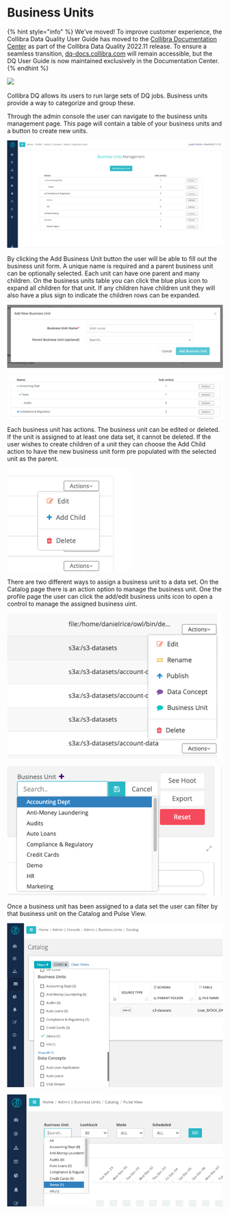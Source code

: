 # Business Units

{% hint style="info" %}
We've moved! To improve customer experience, the Collibra Data Quality User Guide has moved to the [Collibra Documentation Center](https://productresources.collibra.com/docs/collibra/latest/Content/DataQuality/DQCatalog/Business%20Units.htm) as part of the Collibra Data Quality 2022.11 release. To ensure a seamless transition, [dq-docs.collibra.com](http://dq-docs.collibra.com/) will remain accessible, but the DQ User Guide is now maintained exclusively in the Documentation Center.
{% endhint %}

![](../.gitbook/assets/business\_units.gif)

Collibra DQ allows its users to run large sets of DQ jobs. Business units provide a way to categorize and group these.

Through the admin console the user can navigate to the business units management page. This page will contain a table of your business units and a button to create new units.

![Business Unit Management page](<../.gitbook/assets/Screen Shot 2020-12-28 at 1.08.45 PM.png>)

By clicking the Add Business Unit button the user will be able to fill out the business unit form. A unique name is required and a parent business unit can be optionally selected. Each unit can have one parent and many children. On the business units table you can click the blue plus icon to expand all children for that unit. If any children have children unit they will also have a plus sign to indicate the children rows can be expanded.

![](<../.gitbook/assets/Screen Shot 2020-12-28 at 1.12.17 PM.png>)

![](<../.gitbook/assets/Screen Shot 2020-12-28 at 1.13.35 PM.png>)

Each business unit has actions. The business unit can be edited or deleted. If the unit is assigned to at least one data set, it cannot be deleted. If the user wishes to create children of a unit they can choose the Add Child action to have the new business unit form pre populated with the selected unit as the parent.

![](<../.gitbook/assets/Screen Shot 2020-12-28 at 1.17.36 PM.png>)

There are two different ways to assign a business unit to a data set. On the Catalog page there is an action option to manage the business unit. One the profile page the user can click the add/edit business units icon to open a control to manage the assigned business uint.

![Manage business unit from Catalog](<../.gitbook/assets/Screen Shot 2020-12-28 at 1.20.48 PM.png>)

![Manage business unit from Profile](<../.gitbook/assets/Screen Shot 2020-12-28 at 1.21.42 PM.png>)

Once a business unit has been assigned to a data set the user can filter by that business unit on the Catalog and Pulse View.

![Filter by business unit from Catalog](<../.gitbook/assets/Screen Shot 2020-12-28 at 1.26.01 PM.png>)

![Filter by business unit from Pulse View](<../.gitbook/assets/Screen Shot 2020-12-28 at 1.28.45 PM.png>)
